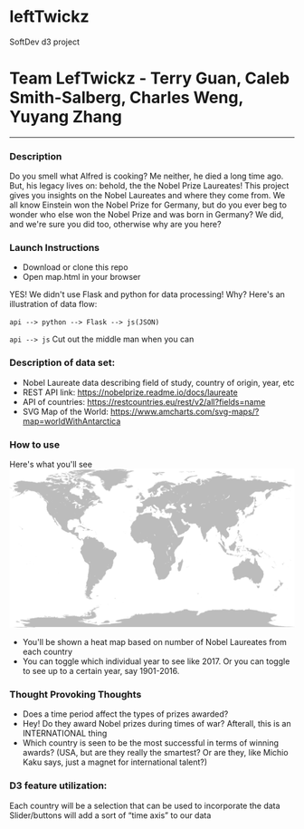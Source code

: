 # leftTwickz
SoftDev d3 project

# Team LefTwickz - Terry Guan, Caleb Smith-Salberg, Charles Weng, Yuyang Zhang
---

### Description
Do you smell what Alfred is cooking? Me neither, he died a long time ago. But, his legacy lives on: behold, the the Nobel Prize Laureates! This project gives you insights on the Nobel Laureates and where they come from. We all know Einstein won the Nobel Prize for Germany, but do you ever beg to wonder who else won the Nobel Prize and was born in Germany? We did, and we're sure you did too, otherwise why are you here?

### Launch Instructions
 * Download or clone this repo
 * Open map.html in your browser

 YES! We didn't use Flask and python for data processing! Why? Here's an illustration of data flow:

  `api --> python --> Flask --> js(JSON)`

  `api --> js`
  Cut out the middle man when you can

###

### Description of data set:
 * Nobel Laureate data describing field of study, country of origin, year, etc
 * REST API link: https://nobelprize.readme.io/docs/laureate
 * API of countries: https://restcountries.eu/rest/v2/all?fields=name
 * SVG Map of the World: https://www.amcharts.com/svg-maps/?map=worldWithAntarctica

### How to use
Here's what you'll see
![example](readme/world.svg "what you'll see")

 * You'll be shown a heat map based on number of Nobel Laureates from each country
 * You can toggle which individual year to see like 2017. Or you can toggle to see up to a certain year, say 1901-2016.

### Thought Provoking Thoughts
 * Does a time period affect the types of prizes awarded?
 * Hey! Do they award Nobel prizes during times of war? Afterall, this is an INTERNATIONAL thing
 * Which country is seen to be the most successful in terms of winning awards? (USA, but are they really the smartest? Or are they, like Michio Kaku says, just a magnet for international talent?)

### D3 feature utilization:
Each country will be a selection that can be used to incorporate the data
Slider/buttons will add a sort of “time axis” to our data
